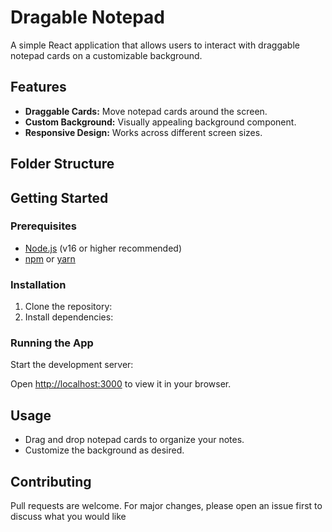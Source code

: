 # Dragable Notepad

A simple React application that allows users to interact with draggable notepad cards on a customizable background.

## Features

- **Draggable Cards:** Move notepad cards around the screen.
- **Custom Background:** Visually appealing background component.
- **Responsive Design:** Works across different screen sizes.

## Folder Structure

## Getting Started

### Prerequisites

- [Node.js](https://nodejs.org/) (v16 or higher recommended)
- [npm](https://www.npmjs.com/) or [yarn](https://yarnpkg.com/)

### Installation

1. Clone the repository:
2. Install dependencies:

### Running the App

Start the development server:

Open [http://localhost:3000](http://localhost:3000) to view it in your browser.

## Usage

- Drag and drop notepad cards to organize your notes.
- Customize the background as desired.

## Contributing

Pull requests are welcome. For major changes, please open an issue first to discuss what you would like
